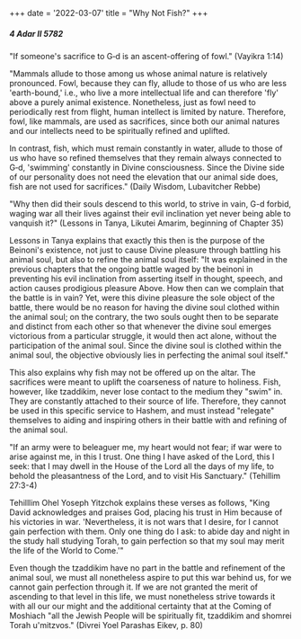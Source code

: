 +++
date = '2022-03-07'
title = "Why Not Fish?"
+++

##### 4 Adar II 5782

"If someone's sacrifice to G‑d is an ascent-offering of fowl." (Vayikra 1:14)

"Mammals allude to those among us whose animal nature is relatively pronounced. Fowl, because they can fly, allude to those of us who are less 'earth-bound,' i.e., who live a more intellectual life and can therefore 'fly' above a purely animal existence. Nonetheless, just as fowl need to periodically rest from flight, human intellect is limited by nature. Therefore, fowl, like mammals, are used as sacrifices, since both our animal natures and our intellects need to be spiritually refined and uplifted.

In contrast, fish, which must remain constantly in water, allude to those of us who have so refined themselves that they remain always connected to G‑d, 'swimming' constantly in Divine consciousness. Since the Divine side of our personality does not need the elevation that our animal side does, fish are not used for sacrifices." (Daily Wisdom, Lubavitcher Rebbe)

"Why then did their souls descend to this world, to strive in vain, G-d forbid, waging war all their lives against their evil inclination yet never being able to vanquish it?" (Lessons in Tanya, Likutei Amarim, beginning of Chapter 35)

Lessons in Tanya explains that exactly this then is the purpose of the Beinoni's existence, not just to cause Divine pleasure through battling his animal soul, but also to refine the animal soul itself: "It was explained in the previous chapters that the ongoing battle waged by the beinoni in preventing his evil inclination from asserting itself in thought, speech, and action causes prodigious pleasure Above. How then can we complain that the battle is in vain? Yet, were this divine pleasure the sole object of the battle, there would be no reason for having the divine soul clothed within the animal soul; on the contrary, the two souls ought then to be separate and distinct from each other so that whenever the divine soul emerges victorious from a particular struggle, it would then act alone, without the participation of the animal soul. Since the divine soul is clothed within the animal soul, the objective obviously lies in perfecting the animal soul itself."

This also explains why fish may not be offered up on the altar. The sacrifices were meant to uplift the coarseness of nature to holiness. Fish, however, like tzaddikim, never lose contact to the medium they "swim" in. They are constantly attached to their source of life. Therefore, they cannot be used in this specific service to Hashem, and must instead "relegate" themselves to aiding and inspiring others in their battle with and refining of the animal soul.

"If an army were to beleaguer me, my heart would not fear; if war were to arise against me, in this I trust. One thing I have asked of the Lord, this I seek: that I may dwell in the House of the Lord all the days of my life, to behold the pleasantness of the Lord, and to visit His Sanctuary." (Tehillim 27:3-4)

Tehilllim Ohel Yoseph Yitzchok explains these verses as follows, "King David acknowledges and praises God, placing his trust in Him because of his victories in war. 'Nevertheless, it is not wars that I desire, for I cannot gain perfection with them. Only one thing do I ask: to abide day and night in the study hall studying Torah, to gain perfection so that my soul may merit the life of the World to Come.'"

Even though the tzaddikim have no part in the battle and refinement of the animal soul, we must all nonetheless aspire to put this war behind us, for we cannot gain perfection through it. If we are not granted the merit of ascending to that level in this life, we must nonetheless strive towards it with all our our might and the additional certainty that at the Coming of Moshiach "all the Jewish People will be spiritually fit, tzaddikim and shomrei Torah u'mitzvos." (Divrei Yoel Parashas Eikev, p. 80)
